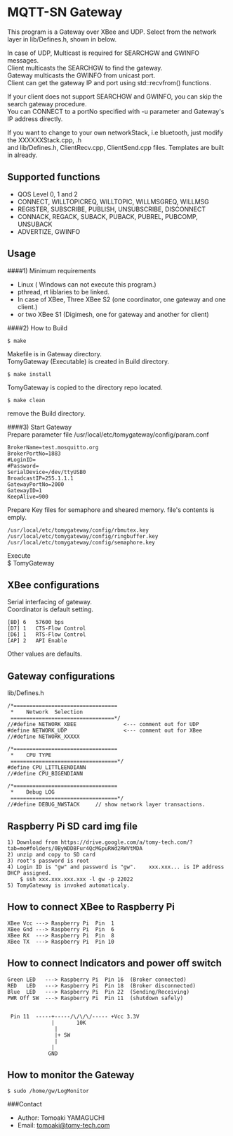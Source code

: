 MQTT-SN Gateway
======
This program is a Gateway over XBee and UDP.
Select from the network layer in lib/Defines.h, shown in below. 

In case of UDP, Multicast is required for SEARCHGW and GWINFO messages.    
Client multicasts the SEARCHGW to find the gateway.    
Gateway multicasts the GWINFO from unicast port.    
Client can get the gateway IP and port using std::recvfrom() functions.    
         
If your client does not support SEARCHGW and GWINFO, you can skip the search gateway procedure.    
You can CONNECT to a portNo specified with -u parameter and Gateway's IP address directly.    

If you want to change to your own networkStack, i.e bluetooth, just modify the XXXXXXStack.cpp, .h      
and lib/Defines.h, ClientRecv.cpp, ClientSend.cpp files.  Templates are built in already.
    
Supported functions
-------------------

*  QOS Level 0, 1 and 2    
*  CONNECT, WILLTOPICREQ, WILLTOPIC, WILLMSGREQ, WILLMSG    
*  REGISTER, SUBSCRIBE, PUBLISH, UNSUBSCRIBE, DISCONNECT     
*  CONNACK, REGACK, SUBACK, PUBACK, PUBREL, PUBCOMP, UNSUBACK    
*  ADVERTIZE, GWINFO    


Usage
------
####1) Minimum requirements
*  Linux  ( Windows can not execute this program.)    
*  pthread, rt liblaries to be linked.    
*  In case of XBee, Three XBee S2 (one coordinator, one gateway and one client.)  
*  or two XBee S1 (Digimesh, one for gateway and another for client)    

####2) How to Build

    $ make
    
  Makefile is in Gateway directory.  
  TomyGateway (Executable) is created in Build directory.

    $ make install
  TomyGateway is copied to the directory repo located.    

    $ make clean
  remove the Build directory.    
    
####3)  Start Gateway  
  Prepare parameter file   /usr/local/etc/tomygateway/config/param.conf
    
    BrokerName=test.mosquitto.org     
    BrokerPortNo=1883    
    #LoginID=    
    #Password=    
    SerialDevice=/dev/ttyUSB0     
    BroadcastIP=255.1.1.1     
    GatewayPortNo=2000     
    GatewayID=1    
    KeepAlive=900     

  Prepare Key files for semaphore and sheared memory.  file's contents is emply.     

    /usr/local/etc/tomygateway/config/rbmutex.key    
    /usr/local/etc/tomygateway/config/ringbuffer.key     
    /usr/local/etc/tomygateway/config/semaphore.key    

  Execute      
        $ TomyGateway     

   

XBee configurations
----------------------
  Serial interfacing  of gateway.  
  Coordinator is default setting.
  
    [BD] 6   57600 bps
    [D7] 1   CTS-Flow Control
    [D6] 1   RTS-Flow Control
    [AP] 2   API Enable

  Other values are defaults.
  
Gateway configurations
----------------------
  lib/Defines.h

    /*=================================
     *    Network  Selection
     =================================*/
    //#define NETWORK_XBEE               <--- comment out for UDP
    #define NETWORK_UDP                  <--- comment out for XBee 
    //#define NETWORK_XXXXX    

    /*=================================
     *    CPU TYPE
     ==================================*/
    #define CPU_LITTLEENDIANN
    //#define CPU_BIGENDIANN
    
    /*=================================
     *    Debug LOG
     ==================================*/
    //#define DEBUG_NWSTACK     // show network layer transactions.     

Raspberry Pi SD card img file    
----------------------    
  
    1) Download from https://drive.google.com/a/tomy-tech.com/?tab=mo#folders/0ByWDD8Fur4QcMGpuRWd2RWVtMDA    
    2) unzip and copy to SD card    
    3) root's password is root    
    4) Login ID is "gw" and password is "gw".    xxx.xxx... is IP address DHCP assigned.    
        $ ssh xxx.xxx.xxx.xxx -l gw -p 22022  
    5) TomyGateway is invoked automaticaly. 
              

    
How to connect XBee to Raspberry Pi    
----------------------    
    XBee Vcc ---> Raspberry Pi  Pin  1    
    XBee Gnd ---> Raspberry Pi  Pin  6    
    XBee RX  ---> Raspberry Pi  Pin  8    
    XBee TX  ---> Raspberry Pi  Pin 10    


How to connect Indicators and power off switch    
----------------------    
    Green LED   ---> Raspberry Pi  Pin 16  (Broker connected)    
    RED   LED   ---> Raspberry Pi  Pin 18  (Broker disconnected)    
    Blue  LED   ---> Raspberry Pi  Pin 22  (Sending/Receiving)    
    PWR Off SW  ---> Raspberry Pi  Pin 11  (shutdown safely)   
    
    
     Pin 11  -----+-----/\/\/\/----- +Vcc 3.3V    
                  |       10K   
                   |     
                   |+ SW     
                   |    
                  |    
                 GND     
   

How to monitor the Gateway    
----------------------
    $ sudo /home/gw/LogMonitor    

    

###Contact


* Author:    Tomoaki YAMAGUCHI
* Email:     tomoaki@tomy-tech.com
  
  
  



